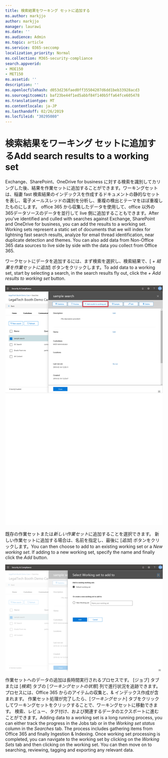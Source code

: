```yaml
---
title: 検索結果をワーキング セットに追加する
ms.author: markjjo
author: markjjo
manager: laurawi
ms.date: ''
ms.audience: Admin
ms.topic: article
ms.service: O365-seccomp
localization_priority: Normal
ms.collection: M365-security-compliance
search.appverid:
- MOE150
- MET150
ms.assetid: ''
description: ''
ms.openlocfilehash: d053d236faed0ff35504207d6dd1beb33928acd3
ms.sourcegitcommit: baf23be44f1ed5abbf84f140b5ffa64fce605478
ms.translationtype: MT
ms.contentlocale: ja-JP
ms.lasthandoff: 02/26/2019
ms.locfileid: "30295080"
---
```

# <a name="add-search-results-to-a-working-set"></a><span data-ttu-id="cc5b6-102">検索結果をワーキング セットに追加する</span><span class="sxs-lookup"><span data-stu-id="cc5b6-102">Add search results to a working set</span></span>

<span data-ttu-id="cc5b6-p101">Exchange、SharePoint、OneDrive for business に対する検索を識別してカリングした後、結果を作業セットに追加することができます。ワーキングセットは、稲妻 fast 検索結果のインデックスを作成するドキュメントの静的なセットを表し、電子メールスレッドの識別を分析し、重複の検出とテーマをほぼ重複したものにします。 office 365 から収集したデータを使用して、office 以外の365データソースのデータを並行して live 側に追加することもできます。</span><span class="sxs-lookup"><span data-stu-id="cc5b6-p101">After you've identified and culled with searches against Exchange, SharePoint and OneDrive for business, you can add the results to a working set. Working sets represent a static set of documents that we will index for lightning fast search results, analyze for email thread identification, near duplicate detection and themes.  You can also add data from Non-Office 365 data sources to live side by side with the data you collect from Office 365.</span></span>

<span data-ttu-id="cc5b6-106">ワークセットにデータを追加するには、まず検索を選択し、検索結果で、[ *+ 結果を作業セットに追加*] ボタンをクリックします。</span><span class="sxs-lookup"><span data-stu-id="cc5b6-106">To add data to a working set, start by selecting a search, in the search results fly out, click the *+ Add results to working set* button.</span></span>

![作業セットへのデータの追加](../media/c1b4fc00-7a15-4587-b9b0-ce594bb02e4d.png)

<span data-ttu-id="cc5b6-p102">既存の作業セットまたは*新しい作業セット*に追加することを選択できます。 新しい作業セットに追加する場合は、名前を指定し、最後に [*追加*] ボタンをクリックします。</span><span class="sxs-lookup"><span data-stu-id="cc5b6-p102">You can then choose to add to an existing working set or a *New working set*.  If adding to a new working set, specify the name and finally click the *Add* button.</span></span>

![作業セットを選択する](../media/e8c6ab51-da8d-4c39-9b21-26bfdf453fb9.png)

<span data-ttu-id="cc5b6-p103">作業セットへのデータの追加は長時間実行されるプロセスです。 [ジョブ] タブまたは [*検索*] タブの [*ワーキングセットの状態*] 列で進行状況を追跡できます。 プロセスには、Office 365 からのアイテムの収集と、& インデックス作成が含まれます。 作業セット処理が完了したら、[*ワーキングセット*] タブをクリックしてワーキングセットをクリックすることで、ワーキングセットに移動できます。 検索、レビュー、タグ付け、および関連するデータのエクスポートに進むことができます。</span><span class="sxs-lookup"><span data-stu-id="cc5b6-p103">Adding data to a working set is a long running process, you can either track the progress in the Jobs tab or in the *Working set status* column in the *Searches* tab.  The process includes gathering items from Office 365 and finally Ingestion & Indexing.  Once working set processing is completed, you can navigate to the working set by clicking on the *Working Sets* tab and then clicking on the working set.  You can then move on to searching, reviewing, tagging and exporting any relevant data.</span></span>